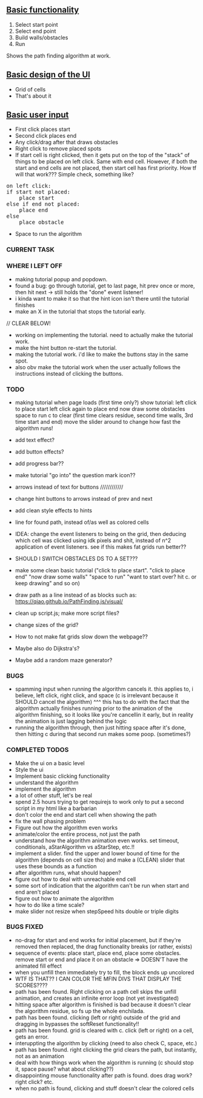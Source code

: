 ## <ins>Basic functionality</ins>

1. Select start point
2. Select end point
3. Build walls/obstacles
4. Run

Shows the path finding algorithm at work.

## <ins>Basic design of the UI</ins>
- Grid of cells
- That's about it

## <ins>Basic user input</ins>
- First click places start
- Second click places end
- Any click/drag after that draws obstacles
- Right click to remove placed spots
- If start cell is right clicked, then it gets put on the top of the "stack" of things to be placed on left click. Same with end cell. However, if both the start and end cells are not placed, then start cell has first priority. How tf will that work??? Simple check, something like?
<pre>
on left click:
if start not placed:
    place start
else if end not placed:
    place end
else
    place obstacle
</pre>
* Space to run the algorithm

### **CURRENT TASK**

### **WHERE I LEFT OFF**
- making tutorial popup and popdown. 
- found a bug: go through tutorial, get to last page, hit prev once or more, then hit next -> still holds the "done" event listener!
- i kinda want to make it so that the hint icon isn't there until the tutorial finishes
- make an X in the tutorial that stops the tutorial early.

// CLEAR BELOW!
- working on implementing the tutorial. need to actually make the tutorial work.
- make the hint button re-start the tutorial.
- making the tutorial work. i'd like to make the buttons stay in the same spot.
- also obv make the tutorial work when the user actually follows the instructions
instead of clicking the buttons.

### **TODO** 

- making tutorial
when page loads (first time only?) show tutorial:
left click to place start
left click again to place end
now draw some obstacles
space to run
c to clear (first time clears residue, second time walls, 3rd time start and end)
move the slider around to change how fast the algorithm runs!
- add text effect?
- add button effects?
- add progress bar??
- make tutorial "go into" the question mark icon??
- arrows instead of text for buttons
////////////

- change hint buttons to arrows instead of prev and next
- add clean style effects to hints
- line for found path, instead of/as well as colored cells
- IDEA: change the event listeners to being on the grid, then deducing which cell
was clicked using idk pixels and shit, instead of n^2 application of event listeners.
see if this makes fat grids run better??

- SHOULD I SWITCH OBSTACLES DS TO A SET???

- make some clean basic tutorial ("click to place start". "click to place end" 
"now draw some walls" "space to run" "want to start over? hit c. or keep drawing" and so on)
- draw path as a line instead of as blocks such as: https://qiao.github.io/PathFinding.js/visual/

- clean up script.js; make more script files?

- change sizes of the grid?
- How to not make fat grids slow down the webpage??
- Maybe also do Dijkstra's?
- Maybe add a random maze generator?


### **BUGS**
- spamming input when running the algorithm cancels it. this applies to, i believe,
left click, right click, and space (c is irrelevant because it SHOULD cancel the algorithm)
^^^ this has to do with the fact that the algorithm actually finishes running prior to
the animation of the algorithm finishing, so it looks like you're cancellin it early, but 
in reality the animation is just lagging behind the logic
- running the algorithm through, then just hitting space after it's done, then hitting c during that second run makes some poop. (sometimes?)


### **COMPLETED TODOS**
- Make the ui on a basic level
- Style the ui
- Implement basic clicking functionality
- understand the algorithm
- implement the algorithm
- a lot of other stuff, let's be real
- spend 2.5 hours trying to get requirejs to work only to
put a second script in my html like a barbarian
- don't color the end and start cell when showing the path
- fix the wall phasing problem
- Figure out how the algorithm even works
- animate/color the entire process, not just the path
- understand how the algorithm animation even works. set timeout, conditionals, aStarAlgorithm vs aStarStep, etc.!!
- implement a slider. find the upper and lower bound of time for the algorithm (depends on cell size tho) and make a (CLEAN) slider that uses these bounds as a function
- after algorithm runs, what should happen?
- figure out how to deal with unreachable end cell
- some sort of indication that the algorithm can't be run when start and end aren't placed
- figure out how to animate the algorithm
- how to do like a time scale?
- make slider not resize when stepSpeed hits double or triple digits





### **BUGS FIXED**
- no-drag for start and end works for initial placement, but if they're removed
then replaced, the drag functionality breaks (or rather, exists)
- sequence of events: place start, place end, place some obstacles. remove start or end
and place it on an obstacle => DOESN'T have the animated fill effect
- when you unfill then immediately try to fill, the block ends up uncolored
- WTF IS THAT?? I CAN COLOR THE MFIN DIVS THAT DISPLAY THE SCORES????
- path has been found. Right clicking on a path cell skips the unfill animation, and
creates an infinite error loop (not yet investigated)
- hitting space after algorithm is finished is bad because it doesn't clear the algorithm residue, so fs up the whole enchilada. 
- path has been found. clicking (left or right) outside of the grid and dragging in
bypasses the softReset functionality!!
- path has been found. grid is cleared with c. click (left or right) on a cell, gets an error.
- interuppting the algorithm by clicking (need to also check C, space, etc.)
- path has been found. right clicking the grid clears the path, but instantly, not as an animation
- deal with how things work when the algorithm is running (c should stop it, space pause? what about clicking??)
- disappointing mouse functionality after path is found. does drag work? right click? etc.
- when no path is found, clicking and stuff doesn't clear the colored cells






